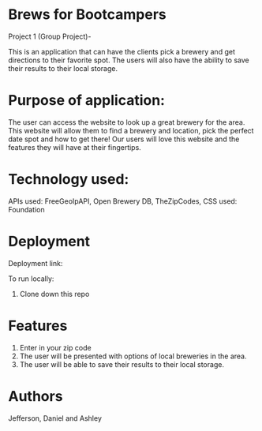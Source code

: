 # Brews for Bootcampers

Project 1 (Group Project)- 

This is an application that can have the clients pick a brewery and get directions to their favorite spot. The users will also have the ability to save their results to their local storage.  

# Purpose of application:

The user can access the website to look up a great brewery for the area. 
This website will allow them to find a brewery and location, pick the perfect date spot and how to get there! 
Our users will love this website and the features they will have at their fingertips. 


# Technology used:

APIs used: FreeGeoIpAPI, Open Brewery DB, TheZipCodes, 
CSS used: Foundation

# Deployment

Deployment link:

To run locally:
 1. Clone down this repo

# Features

 1. Enter in your zip code
 2. The user will be presented with options of local breweries in the area. 
 3. The user will be able to save their results to their local storage.

# Authors
Jefferson, Daniel and Ashley

